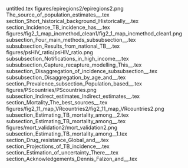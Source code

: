 untitled.tex
figures/epiregions2/epiregions2.png
The_source_of_population_estimates__.tex
section_Short_historical_background_Historically__.tex
section_Incidence_TB_incidence_has__.tex
figures/fig2_1_map_incmethod_clean1/fig2_1_map_incmethod_clean1.png
subsection_Four_main_methods_subsubsection__.tex
subsubsection_Results_from_national_TB__.tex
figures/psHIV_ratio/psHIV_ratio.png
subsubsection_Notifications_in_high_income__.tex
subsubsection_Capture_recapture_modelling_This__.tex
subsection_Disaggregation_of_incidence_subsubsection__.tex
subsubsection_Disaggregation_by_age_and__.tex
section_Prevalence_subsection_Population_based__.tex
figures/PScountries/PScountries.png
subsection_Indirect_estimates_Indirect_estimates__.tex
section_Mortality_The_best_sources__.tex
figures/fig2_11_map_VRcountries2/fig2_11_map_VRcountries2.png
subsection_Estimating_TB_mortality_among__2.tex
subsection_Estimating_TB_mortality_among__.tex
figures/mort_validation2/mort_validation2.png
subsection_Estimating_TB_mortality_among__1.tex
section_Drug_resistance_Global_and__.tex
section_Projections_of_TB_incidence__.tex
section_Estimation_of_uncertainty_There__.tex
section_Acknowledgements_Dennis_Falzon_and__.tex
